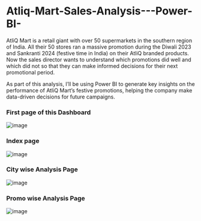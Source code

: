 # Atliq-Mart-Sales-Analysis---Power-BI-

AtliQ Mart is a retail giant with over 50 supermarkets in the southern region of India. All their 50 stores ran a massive promotion during the Diwali 2023 and Sankranti 2024 (festive time in India) on their AtliQ branded products. Now the sales director wants to understand which promotions did well and which did not so that they can make informed decisions for their next promotional period.  


As part of this analysis, I’ll be using Power BI to generate key insights on the performance of AtliQ Mart’s festive promotions, helping the company make data-driven decisions for future campaigns.

<h3>First page of this Dashboard</h3>

![image](https://github.com/user-attachments/assets/661e55b9-bbc3-4b0e-b291-dcd85a5a59d7)

<h3>Index page</h3>

![image](https://github.com/user-attachments/assets/6fcc31d9-fefe-4644-8ec6-45a470ab34d4)

<h3>City wise Analysis Page</h3>

![image](https://github.com/user-attachments/assets/6c7e0d60-3918-4572-a39c-1e3ba98a2675)

<h3>Promo wise Analysis Page</h3>

![image](https://github.com/user-attachments/assets/a192cd13-9b97-43b4-87a5-8fe6d79de863)
